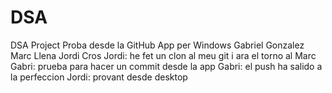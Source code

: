 # DSA
DSA Project
Proba desde la GitHub App per Windows
Gabriel Gonzalez
Marc Llena
Jordi Cros
Jordi: he fet un clon al meu git i ara el torno al Marc
Gabri: prueba para hacer un commit desde la app
Gabri: el push ha salido a la perfeccion
Jordi: provant desde desktop

